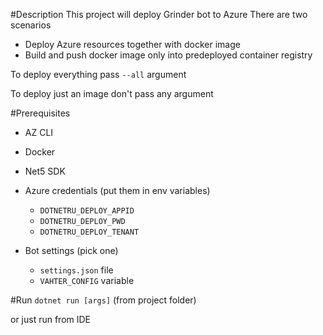 ﻿#Description
This project will deploy Grinder bot to Azure
There are two scenarios
- Deploy Azure resources together with docker image
- Build and push docker image only into predeployed container registry

To deploy everything pass `--all` argument

To deploy just an image don't pass any argument

#Prerequisites
- AZ CLI
- Docker
- Net5 SDK

- Azure credentials (put them in env variables)
  - `DOTNETRU_DEPLOY_APPID`
  - `DOTNETRU_DEPLOY_PWD`
  - `DOTNETRU_DEPLOY_TENANT`
    
- Bot settings (pick one)
  - `settings.json` file
  - `VAHTER_CONFIG` variable
    
#Run
`dotnet run [args]` (from project folder)

or just run from IDE
